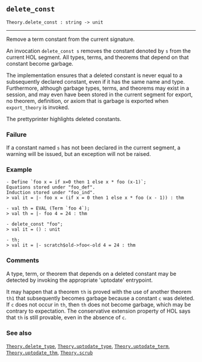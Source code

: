## `delete_const`

``` hol4
Theory.delete_const : string -> unit
```

------------------------------------------------------------------------

Remove a term constant from the current signature.

An invocation `delete_const s` removes the constant denoted by `s` from
the current HOL segment. All types, terms, and theorems that depend on
that constant become garbage.

The implementation ensures that a deleted constant is never equal to a
subsequently declared constant, even if it has the same name and type.
Furthermore, although garbage types, terms, and theorems may exist in a
session, and may even have been stored in the current segment for
export, no theorem, definition, or axiom that is garbage is exported
when `export_theory` is invoked.

The prettyprinter highlights deleted constants.

### Failure

If a constant named `s` has not been declared in the current segment, a
warning will be issued, but an exception will not be raised.

### Example

``` hol4
- Define `foo x = if x=0 then 1 else x * foo (x-1)`;
Equations stored under "foo_def".
Induction stored under "foo_ind".
> val it = |- foo x = (if x = 0 then 1 else x * foo (x - 1)) : thm

- val th = EVAL (Term `foo 4`);
> val th = |- foo 4 = 24 : thm

- delete_const "foo";
> val it = () : unit

- th;
> val it = |- scratch$old->foo<-old 4 = 24 : thm
```

### Comments

A type, term, or theorem that depends on a deleted constant may be
detected by invoking the appropriate 'uptodate' entrypoint.

It may happen that a theorem `th` is proved with the use of another
theorem `th1` that subsequently becomes garbage because a constant `c`
was deleted. If `c` does not occur in `th`, then `th` does not become
garbage, which may be contrary to expectation. The conservative
extension property of HOL says that `th` is still provable, even in the
absence of `c`.

### See also

[`Theory.delete_type`](#Theory.delete_type),
[`Theory.uptodate_type`](#Theory.uptodate_type),
[`Theory.uptodate_term`](#Theory.uptodate_term),
[`Theory.uptodate_thm`](#Theory.uptodate_thm),
[`Theory.scrub`](#Theory.scrub)
